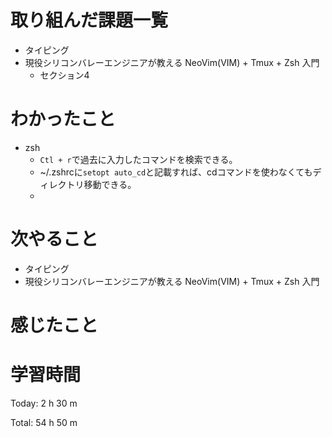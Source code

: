 # 取り組んだ課題一覧
- タイピング
- 現役シリコンバレーエンジニアが教える NeoVim(VIM) + Tmux + Zsh 入門
  - セクション4
  
# わかったこと
- zsh
  - `Ctl + r`で過去に入力したコマンドを検索できる。
  - ~/.zshrcに`setopt auto_cd`と記載すれば、cdコマンドを使わなくてもディレクトリ移動できる。
  - 

# 次やること
- タイピング
- 現役シリコンバレーエンジニアが教える NeoVim(VIM) + Tmux + Zsh 入門

# 感じたこと


# 学習時間
Today: 2 h 30 m

Total: 54 h 50 m
